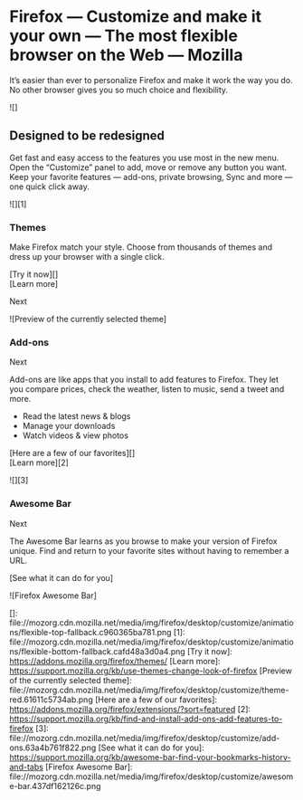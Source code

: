 # Firefox — Customize and make it your own — The most flexible browser on the Web — Mozilla

It’s easier than ever to personalize Firefox and make it work the way you do.  
No other browser gives you so much choice and flexibility.

![]

## Designed to be redesigned

Get fast and easy access to the features you use most in the new menu. Open the “Customize” panel to add, move or remove any button you want. Keep your favorite features — add-ons, private browsing, Sync and more — one quick click away.

![][1]

### Themes

Make Firefox match your style. Choose from thousands of themes and dress up your browser with a single click.

[Try it now][]  
[Learn more]

Next

![Preview of the currently selected theme]

### Add-ons

Next

Add-ons are like apps that you install to add features to Firefox. They let you compare prices, check the weather, listen to music, send a tweet and more.

-   Read the latest news & blogs
-   Manage your downloads
-   Watch videos & view photos

[Here are a few of our favorites][]  
[Learn more][2]

![][3]

### Awesome Bar

Next

The Awesome Bar learns as you browse to make your version of Firefox unique. Find and return to your favorite sites without having to remember a URL.

[See what it can do for you]

![Firefox Awesome Bar]

  []: file://mozorg.cdn.mozilla.net/media/img/firefox/desktop/customize/animations/flexible-top-fallback.c960365ba781.png
  [1]: file://mozorg.cdn.mozilla.net/media/img/firefox/desktop/customize/animations/flexible-bottom-fallback.cafd48a3d0a4.png
  [Try it now]: https://addons.mozilla.org/firefox/themes/
  [Learn more]: https://support.mozilla.org/kb/use-themes-change-look-of-firefox
  [Preview of the currently selected theme]: file://mozorg.cdn.mozilla.net/media/img/firefox/desktop/customize/theme-red.61611c5734ab.png
  [Here are a few of our favorites]: https://addons.mozilla.org/firefox/extensions/?sort=featured
  [2]: https://support.mozilla.org/kb/find-and-install-add-ons-add-features-to-firefox
  [3]: file://mozorg.cdn.mozilla.net/media/img/firefox/desktop/customize/add-ons.63a4b761f822.png
  [See what it can do for you]: https://support.mozilla.org/kb/awesome-bar-find-your-bookmarks-history-and-tabs
  [Firefox Awesome Bar]: file://mozorg.cdn.mozilla.net/media/img/firefox/desktop/customize/awesome-bar.437df162126c.png
